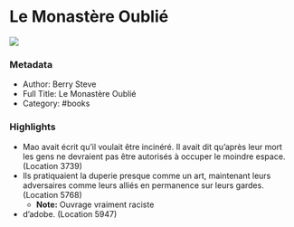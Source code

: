 # Le Monastère Oublié

![](https://readwise-assets.s3.amazonaws.com/static/images/default-book-icon-1.a08c56e2fedd.png)

### Metadata

- Author: Berry Steve
- Full Title: Le Monastère Oublié
- Category: #books

### Highlights

- Mao avait écrit qu’il voulait être incinéré. Il avait dit qu’après leur mort les gens ne devraient pas être autorisés à occuper le moindre espace. (Location 3739)
- Ils pratiquaient la duperie presque comme un art, maintenant leurs adversaires comme leurs alliés en permanence sur leurs gardes. (Location 5768)
    - **Note:** Ouvrage vraiment raciste
- d’adobe. (Location 5947)
